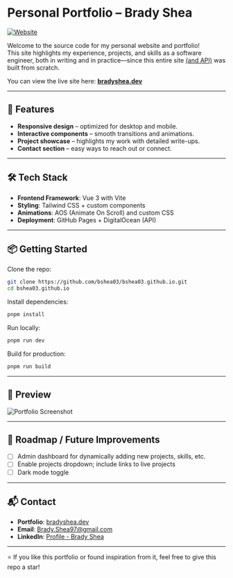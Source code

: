 # Personal Portfolio – Brady Shea

[![Website](https://img.shields.io/badge/Website-bradyshea.dev-blue?style=flat-square&logo=google-chrome)](https://bradyshea.dev)

Welcome to the source code for my personal website and portfolio!  
This site highlights my experience, projects, and skills as a software engineer, both in writing and in practice—since this entire site [(and API)](https://github.com/bshea03/portfolio-api) was built from scratch.

You can view the live site here: **[bradyshea.dev](https://bradyshea.dev)**

---

## 🚀 Features

- **Responsive design** – optimized for desktop and mobile.
- **Interactive components** – smooth transitions and animations.
- **Project showcase** – highlights my work with detailed write-ups.
- **Contact section** – easy ways to reach out or connect.

---

## 🛠️ Tech Stack

- **Frontend Framework**: Vue 3 with Vite
- **Styling**: Tailwind CSS + custom components
- **Animations**: AOS (Animate On Scroll) and custom CSS
- **Deployment**: GitHub Pages + DigitalOcean (API)

---

## 📦 Getting Started

Clone the repo:

```bash
git clone https://github.com/bshea03/bshea03.github.io.git
cd bshea03.github.io
```

Install dependencies:

```bash
pnpm install
```

Run locally:

```bash
pnpm run dev
```

Build for production:

```bash
pnpm run build
```

---

## 📸 Preview

![Portfolio Screenshot](./assets/images/projects/thissite.png)

---

## 📌 Roadmap / Future Improvements

- [ ] Admin dashboard for dynamically adding new projects, skills, etc.
- [ ] Enable projects dropdown; include links to live projects
- [ ] Dark mode toggle

---

## 📬 Contact

- **Portfolio**: [bradyshea.dev](https://bradyshea.dev)
- **Email**: [Brady.Shea97@gmail.com](mailto:Brady.Shea97@gmail.com)
- **LinkedIn**: [Profile - Brady Shea](https://www.linkedin.com/in/bradyshea97/)

---

⭐️ If you like this portfolio or found inspiration from it, feel free to give this repo a star!
